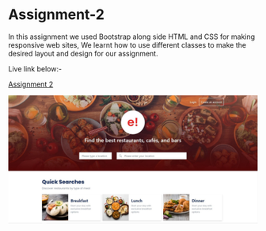 # Assignment-2

In this assignment we used Bootstrap along side HTML and CSS for making responsive web sites, We learnt how to use different classes to make the desired layout and design for our assignment.

Live link below:- </br>

[Assignment 2](https://sibilsoren.github.io/Assignment-2/)


![Assignment Screenshot](./images/assignment2.JPG)
